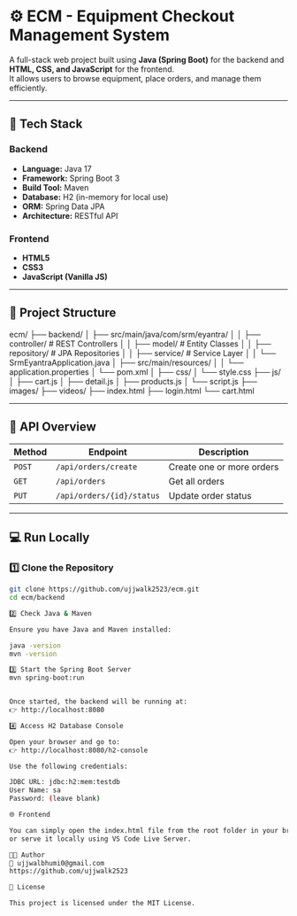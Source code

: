 # ⚙️ ECM - Equipment Checkout Management System

A full-stack web project built using **Java (Spring Boot)** for the backend and **HTML, CSS, and JavaScript** for the frontend.  
It allows users to browse equipment, place orders, and manage them efficiently.

---

## 🧠 Tech Stack

### Backend
- **Language:** Java 17  
- **Framework:** Spring Boot 3  
- **Build Tool:** Maven  
- **Database:** H2 (in-memory for local use)  
- **ORM:** Spring Data JPA  
- **Architecture:** RESTful API  

### Frontend
- **HTML5**
- **CSS3**
- **JavaScript (Vanilla JS)**

---

## 📁 Project Structure

ecm/
├── backend/
│ ├── src/main/java/com/srm/eyantra/
│ │ ├── controller/ # REST Controllers
│ │ ├── model/ # Entity Classes
│ │ ├── repository/ # JPA Repositories
│ │ ├── service/ # Service Layer
│ │ └── SrmEyantraApplication.java
│ ├── src/main/resources/
│ │ └── application.properties
│ └── pom.xml
│
├── css/
│ └── style.css
├── js/
│ ├── cart.js
│ ├── detail.js
│ ├── products.js
│ └── script.js
├── images/
├── videos/
├── index.html
├── login.html
└── cart.html


---

## 🧩 API Overview

| Method | Endpoint | Description |
|--------|-----------|-------------|
| `POST` | `/api/orders/create` | Create one or more orders |
| `GET`  | `/api/orders` | Get all orders |
| `PUT`  | `/api/orders/{id}/status` | Update order status |

---

## 💻 Run Locally

### 1️⃣ Clone the Repository
```bash
git clone https://github.com/ujjwalk2523/ecm.git
cd ecm/backend

2️⃣ Check Java & Maven

Ensure you have Java and Maven installed:

java -version
mvn -version

3️⃣ Start the Spring Boot Server
mvn spring-boot:run


Once started, the backend will be running at:
👉 http://localhost:8080

4️⃣ Access H2 Database Console

Open your browser and go to:
👉 http://localhost:8080/h2-console

Use the following credentials:

JDBC URL: jdbc:h2:mem:testdb
User Name: sa
Password: (leave blank)

🌐 Frontend

You can simply open the index.html file from the root folder in your browser,
or serve it locally using VS Code Live Server.

👨‍💻 Author
📧 ujjwalbhumi0@gmail.com
https://github.com/ujjwalk2523

🪪 License

This project is licensed under the MIT License.

